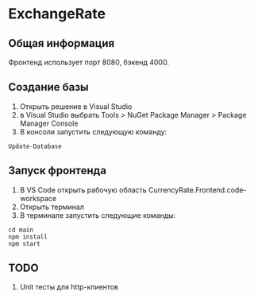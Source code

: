 # ExchangeRate
## Общая информация
Фронтенд использует порт 8080, бэкенд 4000.
## Создание базы
1. Открыть решение в Visual Studio
2. в Visual Studio выбрать Tools > NuGet Package Manager > Package Manager Console
3. В консоли запустить следующую команду:
```
Update-Database
```
## Запуск  фронтенда
1. В VS Code открыть рабочую область CurrencyRate.Frontend.code-workspace
2. Открыть терминал
3. В терминале запустить следующие команды:
```
cd main
npm install
npm start
```
## TODO
1. Unit тесты для http-клиентов
